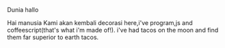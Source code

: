 Dunia hallo

Hai manusia
Kami akan kembali
decorasi here,i've program,js and coffeescript(that's what i'm made of!).
i've had tacos on the moon and find them far superior to earth tacos.
